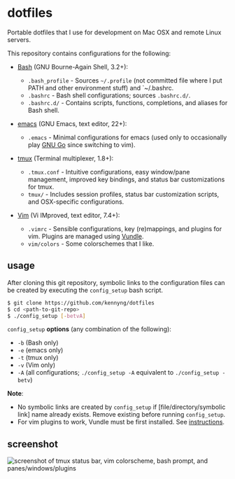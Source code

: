 # dotfiles

Portable dotfiles that I use for development on Mac OSX and remote Linux servers.

This repository contains configurations for the following:
+ [Bash](https://www.gnu.org/software/bash/) (GNU Bourne-Again Shell, 3.2+):
    + `.bash_profile` - Sources `~/.profile` (not committed file where I put PATH and other environment stuff) and `~/.bashrc.
    + `.bashrc` - Bash shell configurations; sources `.bashrc.d/`.
    + `.bashrc.d/` - Contains scripts, functions, completions, and aliases for Bash shell.

+ [emacs](http://www.gnu.org/software/emacs/) (GNU Emacs, text editor, 22+):
    + `.emacs` - Minimal configurations for emacs (used only to occasionally play [GNU Go](http://www.gnu.org/software/gnugo/) since switching to vim).

+ [tmux](http://tmux.sourceforge.net/) (Terminal multiplexer, 1.8+):
    + `.tmux.conf` - Intuitive configurations, easy window/pane management, improved key bindings, and status bar customizations for tmux.
    + `tmux/` - Includes session profiles, status bar customization scripts, and OSX-specific configurations.

+ [Vim](http://www.vim.org/) (Vi IMproved, text editor, 7.4+):
    + `.vimrc` - Sensible configurations, key (re)mappings, and plugins for vim. Plugins are managed using [Vundle](http://github.com/gmarik/vundle).
    + `vim/colors` - Some colorschemes that I like.

## usage

After cloning this git repository, symbolic links to the configuration files can be created by executing the `config_setup` bash script.

```sh
$ git clone https://github.com/kennyng/dotfiles
$ cd <path-to-git-repo>
$ ./config_setup [-betvA]
```

`config_setup` **options** (any combination of the following):
+ `-b`    (Bash only)
+ `-e`    (emacs only)
+ `-t`    (tmux only)
+ `-v`    (Vim only)
+ `-A`    (all configurations; `./config_setup -A` equivalent to `./config_setup -betv`)

**Note**:
+ No symbolic links are created by `config_setup` if [file/directory/symbolic link] name already exists. Remove existing before running `config_setup`.
+ For vim plugins to work, Vundle must be first installed. See [instructions](https://github.com/gmarik/Vundle.vim#quick-start).

## screenshot

![screenshot of tmux status bar, vim colorscheme, bash prompt, and panes/windows/plugins](http://i.imgur.com/qyJwNcg.png?1 "screenshot")
